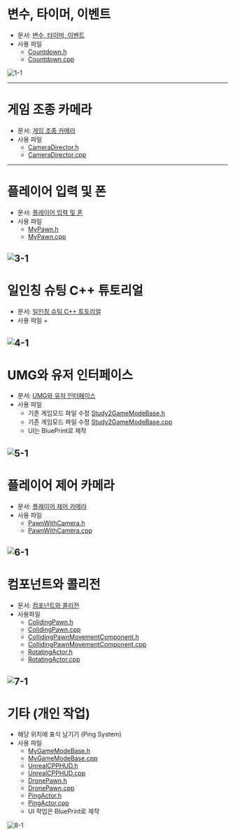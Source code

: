 # 변수, 타이머, 이벤트
+ 문서: [변수, 타이머, 이벤트](https://docs.unrealengine.com/ko/ProgrammingAndScripting/ProgrammingWithCPP/CPPTutorials/VariablesTimersEvents/index.html)
+ 사용 파일 
  + [Countdown.h](Study2/Countdown.h)
  + [Countdown.cpp](Study2/Countdown.cpp)


![1-1](https://user-images.githubusercontent.com/16055739/116815604-4ae80e00-ab99-11eb-9c12-386229488609.gif)

---

# 게임 조종 카메라
+ 문서: [게임 조종 카메라](https://docs.unrealengine.com/ko/ProgrammingAndScripting/ProgrammingWithCPP/CPPTutorials/AutoCamera/index.html)
+ 사용 파일
  + [CameraDirector.h](Study2/CameraDirector.h)
  + [CameraDirector.cpp](Study2/CameraDirector.cpp)


---

# 플레이어 입력 및 폰
+ 문서: [플레이어 입력 및 폰](https://docs.unrealengine.com/ko/ProgrammingAndScripting/ProgrammingWithCPP/CPPTutorials/PlayerInput/index.html)
+ 사용 파일
  + [MyPawn.h](Study2/MyPawn.h)
  + [MyPawn.cpp](Study2/MyPawn.cpp)


![3-1](https://user-images.githubusercontent.com/16055739/116815734-d497db80-ab99-11eb-9704-b2e2ec7d4913.gif)
---

# 일인칭 슈팅 C++ 튜토리얼
+ 문서: [일인칭 슈팅 C++ 튜토리얼](https://docs.unrealengine.com/ko/ProgrammingAndScripting/ProgrammingWithCPP/CPPTutorials/FirstPersonShooter/index.html)
+ 사용 파일
  + 

![4-1](https://user-images.githubusercontent.com/16055739/116815794-23457580-ab9a-11eb-9550-db9f95d1a830.gif)
---

# UMG와 유저 인터페이스
+ 문서: [UMG와 유저 인터페이스](https://docs.unrealengine.com/ko/ProgrammingAndScripting/ProgrammingWithCPP/CPPTutorials/UMG/index.html)
+ 사용 파일
  + 기존 게임모드 파일 수정 [Study2GameModeBase.h](Study2/Study2GameModeBase.h)
  + 기존 게임모드 파일 수정 [Study2GameModeBase.cpp](Study2/Study2GameModeBase.cpp)
  + UI는 BluePrint로 제작

![5-1](https://user-images.githubusercontent.com/16055739/116815802-2b051a00-ab9a-11eb-93c1-05b7d039130b.gif)
---

# 플레이어 제어 카메라
+ 문서: [플레이어 제어 카메라](https://docs.unrealengine.com/ko/ProgrammingAndScripting/ProgrammingWithCPP/CPPTutorials/PlayerCamera/index.html)
+ 사용 파일
  + [PawnWithCamera.h](Study2/PawnWithCamera.h)
  + [PawnWithCamera.cpp](Study2/PawnWithCamera.cpp)

![6-1](https://user-images.githubusercontent.com/16055739/116815807-2e98a100-ab9a-11eb-9989-97f5a561f41b.gif)
---

# 컴포넌트와 콜리전
+ 문서: [컴포넌트와 콜리전](https://docs.unrealengine.com/ko/ProgrammingAndScripting/ProgrammingWithCPP/CPPTutorials/Components/index.html)
+ 사용파일
  + [ColidingPawn.h](Study2/ColidingPawn.h)
  + [ColidingPawn.cpp](Study2/ColidingPawn.cpp)
  + [CollidingPawnMovementComponent.h](Study2/CollidingPawnMovementComponent.h)
  + [CollidingPawnMovementComponent.cpp](Study2/CollidingPawnMovementComponent.cpp)
  + [RotatingActor.h](Study2/RotatingActor.h)
  + [RotatingActor.cpp](Study2/RotatingActor.cpp)

![7-1](https://user-images.githubusercontent.com/16055739/116815809-30fafb00-ab9a-11eb-90bf-ff0f4f50318c.gif)
---
# 기타 (개인 작업)
+ 해당 위치에 표식 남기기 (Ping System)
+ 사용 파일
  + [MyGameModeBase.h](Study2/MyGameModeBase.h)
  + [MyGameModeBase.cpp](Study2/MyGameModeBase.cpp)
  + [UnrealCPPHUD.h](Study2/UnrealCPPHUD.h)
  + [UnrealCPPHUD.cpp](Study2/UnrealCPPHUD.cpp)
  + [DronePawn.h](Study2/DronePawn.h)
  + [DronePawn.cpp](Study2/DronePawn.cpp)
  + [PingActor.h](Study2/PingActor.h)
  + [PingActor.cpp](Study2/PingActor.cpp)
  + UI 작업은 BluePrint로 제작

![8-1](https://user-images.githubusercontent.com/16055739/116817075-b339ee00-ab9f-11eb-9ac0-45ffefdad38c.gif)

